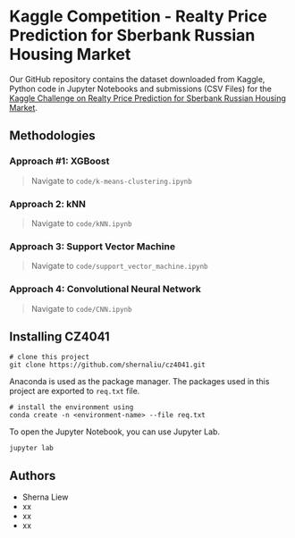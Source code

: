 # Kaggle Competition - Realty Price Prediction for Sberbank Russian Housing Market

Our GitHub repository contains the dataset downloaded from Kaggle, Python code in Jupyter Notebooks and submissions (CSV Files) for the [Kaggle Challenge on Realty Price Prediction for Sberbank Russian Housing Market](https://www.kaggle.com/c/sberbank-russian-housing-market/overview/timeline). 

## Methodologies

### Approach #1: XGBoost
> Navigate to `code/k-means-clustering.ipynb`


### Approach 2: kNN
> Navigate to `code/kNN.ipynb`


### Approach 3: Support Vector Machine
> Navigate to `code/support_vector_machine.ipynb`


### Approach 4: Convolutional Neural Network
> Navigate to `code/CNN.ipynb`

## Installing CZ4041

```
# clone this project
git clone https://github.com/shernaliu/cz4041.git
```
Anaconda is used as the package manager.
The packages used in this project are exported to `req.txt` file.
```
# install the environment using
conda create -n <environment-name> --file req.txt
```

To open the Jupyter Notebook, you can use Jupyter Lab.
```
jupyter lab
```

## Authors

* Sherna Liew
* xx
* xx
* xx
